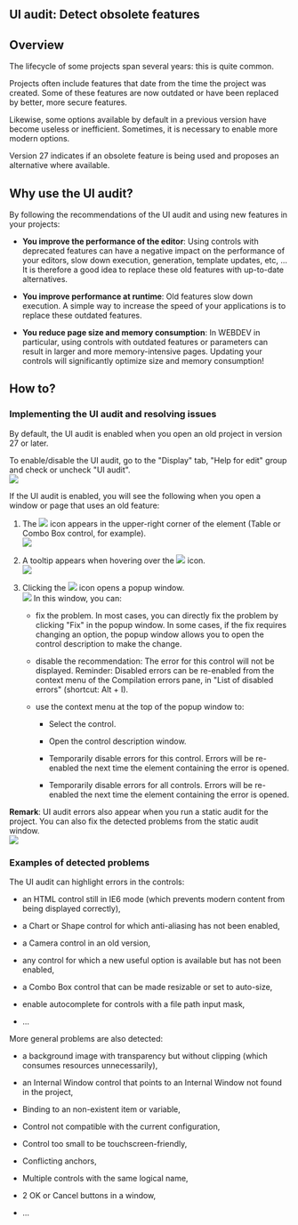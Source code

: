 
## UI audit: Detect obsolete features
			

<a name="NOTE1"></a>
<a name="NOTE1_1"></a>


## Overview
<a name="overview_ELTTEXTE000169"></a>
The lifecycle of some projects span several years: this is quite common. 

Projects often include features that date from the time the project was created. Some of these features are now outdated or have been replaced by better, more secure features.
 
Likewise, some options available by default in a previous version have become useless or inefficient. Sometimes, it is necessary to enable more modern options.

Version 27 indicates if an obsolete feature is being used and proposes an alternative where available. 





## Why use the UI audit?
<a name="why_use_the_audit_ELTTEXTE000193"></a>
By following the recommendations of the UI audit and using new features in your projects: 

- **You improve the performance of the editor**: 
	Using controls with deprecated features can have a negative impact on the performance of your editors, slow down execution, generation, template updates, etc, ... 
	It is therefore a good idea to replace these old features with up-to-date alternatives. 

- **You improve performance at runtime**: 
	Old features slow down execution. 
	A simple way to increase the speed of your applications is to replace these outdated features. 

- **You reduce page size and memory consumption**: 
	In WEBDEV in particular, using controls with outdated features or parameters can result in larger and more memory-intensive pages. 
	Updating your controls will significantly optimize size and memory consumption!  




<a name="NOTE2"></a>
<a name="NOTE2_1"></a>


## How to?
<a name="how_ELTTEXTE000217"></a>


### Implementing the UI audit and resolving issues
<a name="implementing_the_audit_and_resolving_issues_ELTPARAGRAPHE000044"></a>

By default, the UI audit is enabled when you open an old project in version 27 or later. 

To enable/disable the UI audit, go to the "Display" tab, "Help for edit" group and check or uncheck "UI audit". <br>![](https://doc.pcsoft.fr/en-US/images/image.awp?langid=3&name=Audit_UI%20-%20HC%20N%B0001%201.gif)


If the UI audit is enabled, you will see the following when you open a window or page that uses an old feature: 

1. The ![](https://doc.pcsoft.fr/en-US/images/image.awp?langid=3&name=Audit_UI%20-%20HC%20N%B0001%202.gif) icon appears in the upper-right corner of the element (Table or Combo Box control, for example). <br>![](https://doc.pcsoft.fr/en-US/images/image.awp?langid=3&name=Audit_UI%20-%20HC%20N%B0001.gif)


2. A tooltip appears when hovering over the ![](https://doc.pcsoft.fr/en-US/images/image.awp?langid=3&name=Audit_UI%20-%20HC%20N%B0001%202.gif) icon. <br>![](https://doc.pcsoft.fr/en-US/images/image.awp?langid=3&name=Audit_UI%20-%20HC%20N%B0002.gif&type=thumb)


3. Clicking the ![](https://doc.pcsoft.fr/en-US/images/image.awp?langid=3&name=Audit_UI%20-%20HC%20N%B0001%202.gif) icon opens a popup window. <br>![](https://doc.pcsoft.fr/en-US/images/image.awp?langid=3&name=Audit_UI%20-%20HC%20N%B0003.gif)
In this window, you can: 

	- fix the problem. In most cases, you can directly fix the problem by clicking "Fix" in the popup window.
			In some cases, if the fix requires changing an option, the popup window allows you to open the control description to make the change.

	- disable the recommendation: The error for this control will not be displayed. 
			Reminder: Disabled errors can be re-enabled from the context menu of the Compilation errors pane, in "List of disabled errors" (shortcut: Alt + I).

	- use the context menu at the top of the popup window to: 

		- Select the control.

		- Open the control description window. 

		- Temporarily disable errors for this control. Errors will be re-enabled the next time the element containing the error is opened. 

		- Temporarily disable errors for all controls. Errors will be re-enabled the next time the element containing the error is opened. 







**Remark**: UI audit errors also appear when you run a static audit for the project. You can also fix the detected problems from the static audit window.  <br>![](https://doc.pcsoft.fr/en-US/images/image.awp?langid=3&name=audit_ui_bis%20-%20HC%20N%B0001.gif)





### Examples of detected problems
<a name="examples_detected_problems_ELTPARAGRAPHE000100"></a>

The UI audit can highlight errors in the controls:  

- an HTML control still in IE6 mode (which prevents modern content from being displayed correctly), 

- a Chart or Shape control for which anti-aliasing has not been enabled, 

- a Camera control in an old version, 

- any control for which a new useful option is available but has not been enabled, 

- a Combo Box control that can be made resizable or set to auto-size, 

- enable autocomplete for controls with a file path input mask, 

- ... 




More general problems are also detected: 

- a background image with transparency but without clipping (which consumes resources unnecessarily), 

- an Internal Window control that points to an Internal Window not found in the project, 

- Binding to an non-existent item or variable, 

- Control not compatible with the current configuration, 

- Control too small to be touchscreen-friendly, 

- Conflicting anchors, 

- Multiple controls with the same logical name, 

- 2 OK or Cancel buttons in a window, 

- ... 





